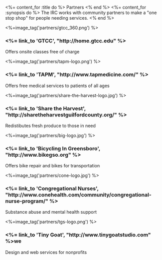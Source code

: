<%= content_for :title do %>
  Partners
<% end %>
<%= content_for :synopsis do %>
  The IRC works with community partners to make a "one stop shop" for people needing services.
<% end %>

<div class="cards">
  <div class="card">
    <%=image_tag('partners/gtcc_360.png') %>
    <div class="caption">
      <h3><%= link_to 'GTCC', "http://home.gtcc.edu" %></h3>
      <p>Offers onsite classes free of charge</p>
    </div>
  </div>
  <div class="card">
    <%=image_tag('partners/tapm-logo.png') %>
    <div class="caption">
      <h3><%= link_to 'TAPM', "http://www.tapmedicine.com/" %></h3>
      <p>Offers free medical services to patients of all ages</p>
    </div>
  </div>
  <div class="card">
    <%=image_tag('partners/share-the-harvest-logo.jpg') %>
    <div class="caption">
      <h3><%= link_to 'Share the Harvest', "http://sharetheharvestguilfordcounty.org/" %></h3>
      <p>Redistibutes fresh produce to those in need</p>
    </div>
  </div>
  <div class="card">
    <%=image_tag('partners/big-logo.jpg') %>
    <div class="caption">
      <h3><%= link_to 'Bicycling In Greensboro', "http://www.bikegso.org" %></h3>
      <p>Offers bike repair and bikes for transportation</p>
    </div>
  </div>
  <div class="card">
    <%=image_tag('partners/cone-logo.jpg') %>
    <div class="caption">
      <h3><%= link_to 'Congregational Nurses', "http://www.conehealth.com/community/congregational-nurse-program/" %></h3>
      <p>Substance abuse and mental health support</p>
    </div>
  </div>
  <div class="card">
    <%=image_tag('partners/tgs-logo.png') %>
    <div class="caption">
      <h3><%= link_to 'Tiny Goat', "http://www.tinygoatstudio.com" %>we</h3>
      <p>Design and web services for nonprofits</p>
    </div>
  </div>
</div>

